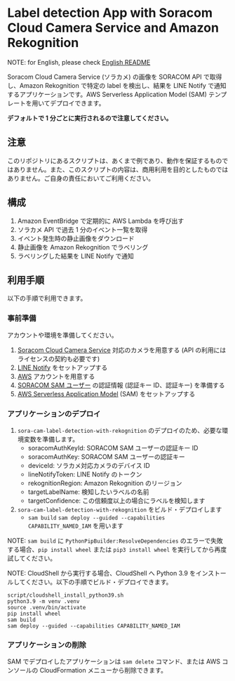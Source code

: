 # Label detection App with Soracom Cloud Camera Service and Amazon Rekognition

NOTE: for English, please check [English README](./README_EN.md)

Soracom Cloud Camera Service (ソラカメ) の画像を SORACOM API で取得し、Amazon Rekognition で特定の label を検出し、結果を LINE Notify で通知するアプリケーションです。AWS Serverless Application Model (SAM) テンプレートを用いてデプロイできます。

**デフォルトで 1 分ごとに実行されるので注意してください。**

## 注意

このリポジトリにあるスクリプトは、あくまで例であり、動作を保証するものではありません。また、このスクリプトの内容は、商用利用を目的としたものではありません。ご自身の責任においてご利用ください。

## 構成

1. Amazon EventBridge で定期的に AWS Lambda を呼び出す
2. ソラカメ API で過去 1 分のイベント一覧を取得
3. イベント発生時の静止画像をダウンロード
4. 静止画像を Amazon Rekognition でラベリング
5. ラベリングした結果を LINE Notify で通知

## 利用手順

以下の手順で利用できます。

### 事前準備

アカウントや環境を準備してください。

1. [Soracom Cloud Camera Service](https://soracom.jp/sora_cam/) 対応のカメラを用意する (API の利用にはライセンスの契約も必要です)
2. [LINE Notify](https://notify-bot.line.me/ja/) をセットアップする
3. [AWS](https://aws.amazon.com/jp/?nc2=h_lg) アカウントを用意する
4. [SORACOM SAM ユーザー](https://users.soracom.io/ja-jp/docs/sam/) の認証情報 (認証キー ID、認証キー) を準備する
5. [AWS Serverless Application Model](https://aws.amazon.com/jp/serverless/sam/) (SAM) をセットアップする

### アプリケーションのデプロイ

1. `sora-cam-label-detection-with-rekognition` のデプロイのため、必要な環境変数を準備します。
   - soracomAuthKeyId: SORACOM SAM ユーザーの認証キー ID
   - soracomAuthKey: SORACOM SAM ユーザーの認証キー
   - deviceId: ソラカメ対応カメラのデバイス ID
   - lineNotifyToken: LINE Notify のトークン
   - rekognitionRegion: Amazon Rekognition のリージョン
   - targetLabelName: 検知したいラベルの名前
   - targetConfidence: この信頼度以上の場合にラベルを検知します
2. `sora-cam-label-detection-with-rekognition` をビルド・デプロイします
   - `sam build` `sam deploy --guided --capabilities CAPABILITY_NAMED_IAM` を用います

NOTE: `sam build` に `PythonPipBuilder:ResolveDependencies` のエラーで失敗する場合、`pip install wheel` または `pip3 install wheel` を実行してから再度試してください。

NOTE: CloudShell から実行する場合、CloudShell へ Python 3.9 をインストールしてください。以下の手順でビルド・デプロイできます。

```
script/cloudshell_install_python39.sh
python3.9 -m venv .venv
source .venv/bin/activate
pip install wheel
sam build
sam deploy --guided --capabilities CAPABILITY_NAMED_IAM
```

### アプリケーションの削除

SAM でデプロイしたアプリケーションは `sam delete` コマンド、または AWS コンソールの CloudFormation メニューから削除できます。